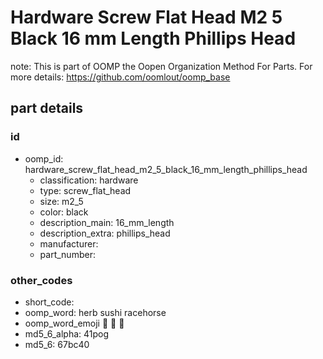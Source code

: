 # Hardware Screw Flat Head M2 5 Black 16 mm Length Phillips Head  

note: This is part of OOMP the Oopen Organization Method For Parts. For more details: https://github.com/oomlout/oomp_base

##  part details





### id
* oomp_id: hardware_screw_flat_head_m2_5_black_16_mm_length_phillips_head
  * classification: hardware
  * type: screw_flat_head
  * size: m2_5
  * color: black
  * description_main: 16_mm_length
  * description_extra: phillips_head
  * manufacturer: 
  * part_number: 

### other_codes
* short_code: 
* oomp_word: herb sushi racehorse
* oomp_word_emoji :herb: :sushi: :racehorse:
* md5_6_alpha: 41pog
* md5_6: 67bc40